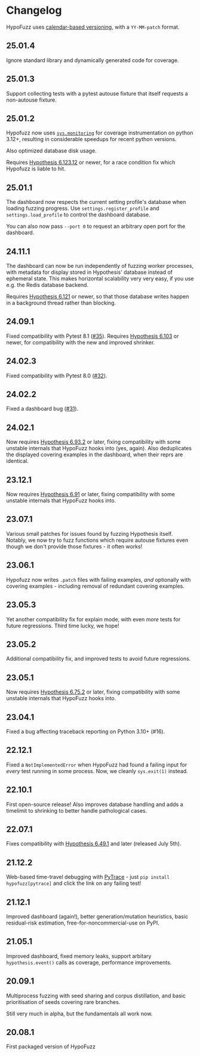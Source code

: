# Changelog
HypoFuzz uses [calendar-based versioning](https://calver.org/), with a
`YY-MM-patch` format.

## 25.01.4

Ignore standard library and dynamically generated code for coverage.

## 25.01.3

Support collecting tests with a pytest autouse fixture that itself requests a non-autouse fixture.

## 25.01.2

Hypofuzz now uses [`sys.monitoring`](https://docs.python.org/3/library/sys.monitoring.html) for coverage instrumentation on python 3.12+, resulting in considerable speedups for recent python versions.

Also optimized database disk usage.


Requires [Hypothesis 6.123.12](https://hypothesis.readthedocs.io/en/latest/changes.html#v6.123.12)
or newer, for a race condition fix which Hypofuzz is liable to hit.

## 25.01.1

The dashboard now respects the current setting profile's database when loading fuzzing progress.
Use `settings.register_profile` and `settings.load_profile` to control the dashboard database.

You can also now pass `--port 0` to request an arbitrary open port for the dashboard.

## 24.11.1
The dashboard can now be run independently of fuzzing worker processes, with metadata for
display stored in Hypothesis' database instead of ephemeral state.  This makes horizontal
scalability very very easy, if you use e.g. the Redis database backend.

Requires [Hypothesis 6.121](https://hypothesis.readthedocs.io/en/latest/changes.html#v6-121-0)
or newer, so that those database writes happen in a background thread rather than blocking.

## 24.09.1
Fixed compatibility with Pytest 8.1 ([#35](https://github.com/Zac-HD/hypofuzz/issues/35)).
Requires [Hypothesis 6.103](https://hypothesis.readthedocs.io/en/latest/changes.html#v6-103-0)
or newer, for compatibility with the new and improved shrinker.

## 24.02.3
Fixed compatibility with Pytest 8.0 ([#32](https://github.com/Zac-HD/hypofuzz/issues/32)).

## 24.02.2
Fixed a dashboard bug ([#31](https://github.com/Zac-HD/hypofuzz/issues/31)).

## 24.02.1
Now requires [Hypothesis 6.93.2](https://hypothesis.readthedocs.io/en/latest/changes.html#v6-93-2)
or later, fixing compatibility with some unstable internals that HypoFuzz hooks into (yes, again).
Also deduplicates the displayed covering examples in the dashboard, when their reprs are identical.

## 23.12.1
Now requires [Hypothesis 6.91](https://hypothesis.readthedocs.io/en/latest/changes.html#v6-91-0)
or later, fixing compatibility with some unstable internals that HypoFuzz hooks into.

## 23.07.1
Various small patches for issues found by fuzzing Hypothesis itself.
Notably, we now try to fuzz functions which require autouse fixtures
even though we don't provide those fixtures - it often works!

## 23.06.1
Hypofuzz now writes ``.patch`` files with failing examples, *and* optionally
with covering examples - including removal of redundant covering examples.

## 23.05.3
Yet another compatibility fix for explain mode, with even _more_ tests for future regressions.
Third time lucky, we hope!

## 23.05.2
Additional compatibility fix, and improved tests to avoid future regressions.

## 23.05.1
Now requires [Hypothesis 6.75.2](https://hypothesis.readthedocs.io/en/latest/changes.html#v6-75-2)
or later, fixing compatibility with some unstable internals that HypoFuzz hooks into.

## 23.04.1
Fixed a bug affecting traceback reporting on Python 3.10+ (#16).

## 22.12.1
Fixed a `NotImplementedError` when HypoFuzz had found a failing input for *every*
test running in some process.  Now, we cleanly `sys.exit(1)` instead.

## 22.10.1
First open-source release!  Also improves database handling and adds
a timelimit to shrinking to better handle pathological cases.

## 22.07.1
Fixes compatibility with [Hypothesis 6.49.1](https://hypothesis.readthedocs.io/en/latest/changes.html#v6-49-1)
and later (released July 5th).

## 21.12.2
Web-based time-travel debugging with [PyTrace](https://pytrace.com/) - just
`pip install hypofuzz[pytrace]` and click the link on any failing test!

## 21.12.1
Improved dashboard (again!), better generation/mutation heuristics,
basic residual-risk estimation, free-for-noncommercial-use on PyPI.

## 21.05.1
Improved dashboard, fixed memory leaks, support arbitary `hypothesis.event()`
calls as coverage, performance improvements.

## 20.09.1
Multiprocess fuzzing with seed sharing and corpus distillation,
and basic prioritisation of seeds covering rare branches.

Still very much in alpha, but the fundamentals all work now.

## 20.08.1
First packaged version of HypoFuzz
